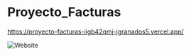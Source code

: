 # Proyecto_Facturas
https://proyecto-facturas-iigb42qmj-jgranados5.vercel.app/

![Website](https://img.shields.io/website?up_color=red&up_message=link&url=https%3A%2F%2Fproyecto-facturas.vercel.app%2F)
